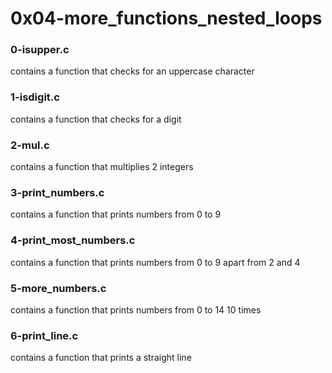 # 0x04-more_functions_nested_loops

### 0-isupper.c
contains a function that checks for
an uppercase character

### 1-isdigit.c
contains a function that checks for
a digit

### 2-mul.c
contains a function that multiplies
2 integers

### 3-print_numbers.c
contains a function that prints numbers
from 0 to 9

### 4-print_most_numbers.c
contains a function that prints numbers
from 0 to 9 apart from 2 and 4

### 5-more_numbers.c
contains a function that prints numbers
from 0 to 14 10 times

### 6-print_line.c
contains a function that prints a straight
line
